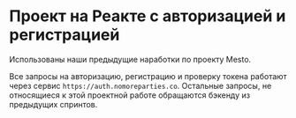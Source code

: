 # Проект на Реакте с авторизацией и регистрацией

Использованы наши предыдущие наработки по проекту Mesto.

Все запросы на авторизацию, регистрацию и проверку токена работают через сервис `https://auth.nomoreparties.co`. Остальные запросы, не относящиеся к этой проектной работе обращаются бэкенду из предыдущих спринтов.
